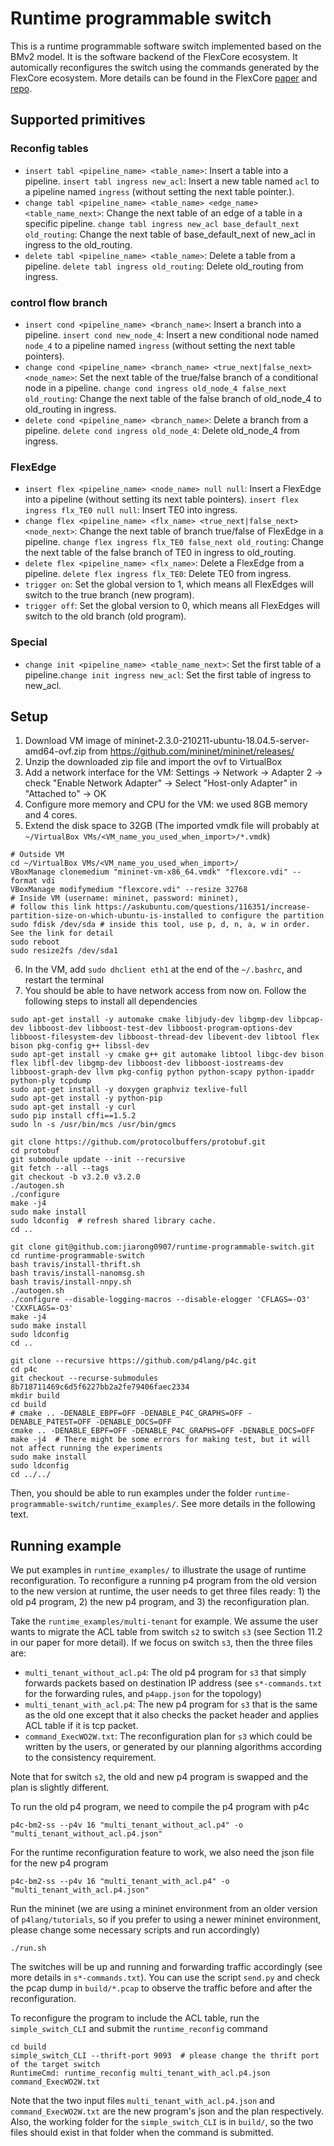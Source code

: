 # Runtime programmable switch

This is a runtime programmable software switch implemented based on the BMv2 model. It is the software backend of the FlexCore ecosystem. It automically reconfigures the switch using the commands generated by the FlexCore ecosystem. More details can be found in the FlexCore [paper](https://jxing.me/pdf/flexcore-nsdi22.pdf) and [repo](https://github.com/jiarong0907/FlexCore).


## Supported primitives

### Reconfig tables
- `insert tabl <pipeline_name> <table_name>`: Insert a table into a pipeline. `insert tabl ingress new_acl`: Insert a new table named `acl` to a pipeline named `ingress` (without setting the next table pointer.).
- `change tabl <pipeline_name> <table_name> <edge_name> <table_name_next>`: Change the next table of an edge of a table in a specific pipeline. `change tabl ingress new_acl base_default_next old_routing`: Change the next table of base_default_next of new_acl in ingress to the old_routing.
- `delete tabl <pipeline_name> <table_name>`: Delete a table from a pipeline. `delete tabl ingress old_routing`: Delete old_routing from ingress.

### control flow branch
- `insert cond <pipeline_name> <branch_name>`: Insert a branch into a pipeline. `insert cond new_node_4`: Insert a new conditional node named `node_4` to a pipeline named `ingress` (without setting the next table pointers).
- `change cond <pipeline_name> <branch_name> <true_next|false_next> <node_name>`: Set the next table of the true/false branch of a conditional node in a pipeline. `change cond ingress old_node_4 false_next old_routing`: Change the next table of the false branch of old_node_4 to old_routing in ingress.
- `delete cond <pipeline_name> <branch_name>`: Delete a branch from a pipeline. `delete cond ingress old_node_4`: Delete old_node_4 from ingress.

### FlexEdge
- `insert flex <pipeline_name> <node_name> null null`: Insert a FlexEdge into a pipeline (without setting its next table pointers). `insert flex ingress flx_TE0 null null`: Insert TE0 into ingress.
- `change flex <pipeline_name> <flx_name> <true_next|false_next> <node_next>`: Change the next table of branch true/false of FlexEdge in a pipeline. `change flex ingress flx_TE0 false_next old_routing`: Change the next table of the false branch of TE0 in ingress to old_routing.
- `delete flex <pipeline_name> <flx_name>`: Delete a FlexEdge from a pipeline. `delete flex ingress flx_TE0`: Delete TE0 from ingress.
- `trigger on`: Set the global version to 1, which means all FlexEdges will switch to the true branch (new program).
- `trigger off`: Set the global version to 0, which means all FlexEdges will switch to the old branch (old program).


### Special
- `change init <pipeline_name> <table_name_next>`: Set the first table of a pipeline.`change init ingress new_acl`: Set the first table of ingress to new_acl.




## Setup

1. Download VM image of mininet-2.3.0-210211-ubuntu-18.04.5-server-amd64-ovf.zip from https://github.com/mininet/mininet/releases/
2. Unzip the downloaded zip file and import the ovf to VirtualBox
3. Add a network interface for the VM: Settings -> Network -> Adapter 2 -> check "Enable Network Adapter" -> Select "Host-only Adapter" in "Attached to" -> OK
4. Configure more memory and CPU for the VM: we used 8GB memory and 4 cores.
5. Extend the disk space to 32GB (The imported vmdk file will probably at `~/VirtualBox VMs/<VM_name_you_used_when_import>/*.vmdk`)
```
# Outside VM
cd ~/VirtualBox VMs/<VM_name_you_used_when_import>/
VBoxManage clonemedium "mininet-vm-x86_64.vmdk" "flexcore.vdi" --format vdi
VBoxManage modifymedium "flexcore.vdi" --resize 32768
# Inside VM (username: mininet, password: mininet),
# follow this link https://askubuntu.com/questions/116351/increase-partition-size-on-which-ubuntu-is-installed to configure the partition
sudo fdisk /dev/sda # inside this tool, use p, d, n, a, w in order. See the link for detail
sudo reboot
sudo resize2fs /dev/sda1
```
6. In the VM, add `sudo dhclient eth1` at the end of the `~/.bashrc`, and restart the terminal
7. You should be able to have network access from now on. Follow the following steps to install all dependencies
```
sudo apt-get install -y automake cmake libjudy-dev libgmp-dev libpcap-dev libboost-dev libboost-test-dev libboost-program-options-dev libboost-filesystem-dev libboost-thread-dev libevent-dev libtool flex bison pkg-config g++ libssl-dev
sudo apt-get install -y cmake g++ git automake libtool libgc-dev bison flex libfl-dev libgmp-dev libboost-dev libboost-iostreams-dev libboost-graph-dev llvm pkg-config python python-scapy python-ipaddr python-ply tcpdump
sudo apt-get install -y doxygen graphviz texlive-full
sudo apt-get install -y python-pip
sudo apt-get install -y curl
sudo pip install cffi==1.5.2
sudo ln -s /usr/bin/mcs /usr/bin/gmcs

git clone https://github.com/protocolbuffers/protobuf.git
cd protobuf
git submodule update --init --recursive
git fetch --all --tags
git checkout -b v3.2.0 v3.2.0
./autogen.sh
./configure
make -j4
sudo make install
sudo ldconfig  # refresh shared library cache.
cd ..

git clone git@github.com:jiarong0907/runtime-programmable-switch.git
cd runtime-programmable-switch
bash travis/install-thrift.sh
bash travis/install-nanomsg.sh
bash travis/install-nnpy.sh
./autogen.sh
./configure --disable-logging-macros --disable-elogger 'CFLAGS=-O3' 'CXXFLAGS=-O3'
make -j4
sudo make install
sudo ldconfig
cd ..

git clone --recursive https://github.com/p4lang/p4c.git
cd p4c
git checkout --recurse-submodules 8b718711469c6d5f6227bb2a2fe79406faec2334
mkdir build
cd build
# cmake .. -DENABLE_EBPF=OFF -DENABLE_P4C_GRAPHS=OFF -DENABLE_P4TEST=OFF -DENABLE_DOCS=OFF
cmake .. -DENABLE_EBPF=OFF -DENABLE_P4C_GRAPHS=OFF -DENABLE_DOCS=OFF
make -j4  # There might be some errors for making test, but it will not affect running the experiments
sudo make install
sudo ldconfig
cd ../../
```

Then, you should be able to run examples under the folder `runtime-programmable-switch/runtime_examples/`. See more details in the following text.


## Running example
We put examples in `runtime_examples/` to illustrate the usage of runtime reconfiguration. To reconfigure a running p4 program from the old version to the new version at runtime, the user needs to get three files ready: 1) the old p4 program, 2) the new p4 program, and 3) the reconfiguration plan.

Take the `runtime_examples/multi-tenant` for example. We assume the user wants to migrate the ACL table from switch `s2` to switch `s3` (see Section 11.2 in our paper for more detail). If we focus on switch `s3`, then the three files are:
* `multi_tenant_without_acl.p4`: The old p4 program for `s3` that simply forwards packets based on destination IP address (see `s*-commands.txt` for the forwarding rules, and `p4app.json` for the topology)
* `multi_tenant_with_acl.p4`: The new p4 program for `s3` that is the same as the old one except that it also checks the packet header and applies ACL table if it is tcp packet.
* `command_ExecWO2W.txt`: The reconfiguration plan for `s3` which could be written by the users, or generated by our planning algorithms according to the consistency requirement.

Note that for switch `s2`, the old and new p4 program is swapped and the plan is slightly different.

To run the old p4 program, we need to compile the p4 program with p4c
```
p4c-bm2-ss --p4v 16 "multi_tenant_without_acl.p4" -o "multi_tenant_without_acl.p4.json"
```
For the runtime reconfiguration feature to work, we also need the json file for the new p4 program
```
p4c-bm2-ss --p4v 16 "multi_tenant_with_acl.p4" -o "multi_tenant_with_acl.p4.json"
```
Run the mininet (we are using a mininet environment from an older version of `p4lang/tutorials`, so if you prefer to using a newer mininet environment, please change some necessary scripts and run accordingly)
```
./run.sh
```
The switches will be up and running and forwarding traffic accordingly (see more details in `s*-commands.txt`). You can use the script `send.py` and check the pcap dump in `build/*.pcap` to observe the traffic before and after the reconfiguration.

To reconfigure the program to include the ACL table, run the `simple_switch_CLI` and submit the `runtime_reconfig` command
```
cd build
simple_switch_CLI --thrift-port 9093  # please change the thrift port of the target switch
RuntimeCmd: runtime_reconfig multi_tenant_with_acl.p4.json command_ExecWO2W.txt
```
Note that the two input files `multi_tenant_with_acl.p4.json` and `command_ExecWO2W.txt` are the new program's json and the plan respectively. Also, the working folder for the `simple_switch_CLI` is in `build/`, so the two files should exist in that folder when the command is submitted.



